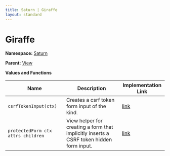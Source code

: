```yaml
---
title: Saturn | Giraffe
layout: standard
---
```


# Giraffe

**Namespace:** [Saturn](./saturn.html)

**Parent:** [View](./saturn-csrf-view.html)

**Values and Functions**

| Name                               | Description                                                                             | Implementation Link                                                                       |
|------------------------------------|-----------------------------------------------------------------------------------------|-------------------------------------------------------------------------------------------|
| `csrfTokenInput(ctx)`              | Creates a csrf token form input of the kind.                                            | [link](https://github.com/SaturnFramework/Saturn/tree/master/src/Saturn/CSRF.fs#L105-105) |
| `protectedForm ctx attrs children` | View helper for creating a form that implicitly inserts a CSRF token hidden form input. | [link](https://github.com/SaturnFramework/Saturn/tree/master/src/Saturn/CSRF.fs#L119-119) |
